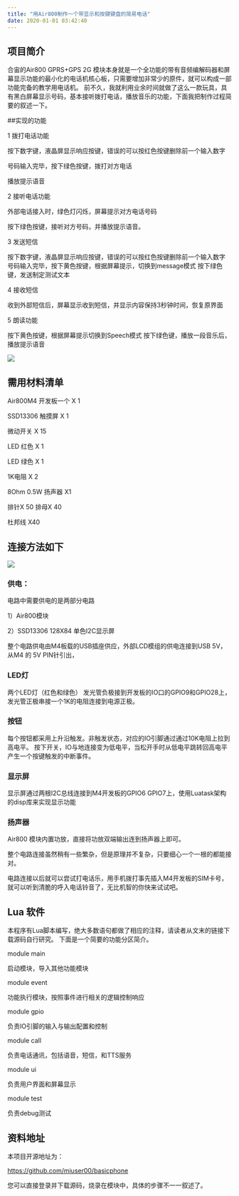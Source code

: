 ```yaml
---
title: "用Air800制作一个带显示和按键键盘的简易电话"
date: 2020-01-01 03:42:40
---
```


## 项目简介

合宙的Air800 GPRS+GPS 2G 模块本身就是一个全功能的带有音频编解码器和屏幕显示功能的最小化的电话机核心板，只需要增加非常少的原件，就可以构成一部功能完备的教学用电话机。 前不久，我就利用业余时间就做了这么一款玩具，具有黑白屏幕显示号码，基本接听拨打电话，播放音乐的功能，下面我把制作过程简要的叙述一下。

##实现的功能

1 拨打电话功能

按下数字键，液晶屏显示响应按键，错误的可以按红色按键删除前一个输入数字

号码输入完毕，按下绿色按键，拨打对方电话

播放提示语音

2 接听电话功能

外部电话接入时，绿色灯闪烁，屏幕提示对方电话号码

按下绿色按键，接听对方号码，并播放提示语音。

3 发送短信

按下数字键，液晶屏显示响应按键，错误的可以按红色按键删除前一个输入数字 号码输入完毕，按下黄色按键，根据屏幕提示，切换到message模式 按下绿色键，发送制定测试文本

4 接收短信

收到外部短信后，屏幕显示收到短信，并显示内容保持3秒钟时间，恢复原界面

5 朗读功能

按下黄色按键，根据屏幕提示切换到Speech模式 按下绿色键，播放一段音乐后，播放提示语音

![](http://doc.openluat.com/api/static/editormd/php/../uploads/5_22182.jpg)

## 需用材料清单

Air800M4 开发板一个 X 1

SSD13306 触摸屏 X 1

微动开关 X 15

LED 红色 X 1

LED 绿色 X 1

1K电阻 X 2

8Ohm 0.5W 扬声器 X1

排针X 50
排母X 40

杜邦线 X40

## 连接方法如下
![](http://doc.openluat.com/api/static/editormd/php/../uploads/5_78404.jpg)

### 供电：

电路中需要供电的是两部分电路 

1）Air800模块

2）SSD13306 128X84 单色I2C显示屏


整个电路供电由M4板载的USB插座供应，外部LCD模组的供电连接到USB 5V，从M4 的 5V PIN针引出， 

### LED灯

两个LED灯（红色和绿色） 发光管负极接到开发板的IO口的GPIO9和GPIO28上，发光管正极串接一个1K的电阻连接到电源正极。 

### 按钮

每个按钮都采用上升沿触发。非触发状态，对应的IO引脚通过通过10K电阻上拉到高电平。 按下开关，IO与地连接变为低电平，当松开手时从低电平跳转回高电平产生一个按键触发的中断事件。

### 显示屏

显示屏通过两根I2C总线连接到M4开发板的GPIO6 GPIO7上，使用Luatask架构的disp库来实现显示功能

### 扬声器

Air800 模块内置功放，直接将功放双端输出连到扬声器上即可。

整个电路连接虽然稍有一些繁杂，但是原理并不复杂，只要细心一个一根的都能接对。

电路连接以后就可以尝试打电话乐，用手机拨打事先插入M4开发板的SIM卡号，就可以听到清脆的呼入电话铃音了，无比机智的你快来试试吧。


## Lua 软件

本程序有Lua脚本编写，绝大多数语句都做了相应的注释，请读者从文末的链接下载源码自行研究。 下面是一个简要的功能分区简介。

module main

启动模块，导入其他功能模块

module event

功能执行模块，按照事件进行相关的逻辑控制响应

module gpio

负责IO引脚的输入与输出配置和控制

module call

负责电话通讯，包括语音，短信，和TTS服务

module ui

负责用户界面和屏幕显示

module test

负责debug测试


## 资料地址

本项目开源地址为：

https://github.com/miuser00/basicphone

您可以直接登录并下载源码，烧录在模块中，具体的步骤不一一叙述了。
